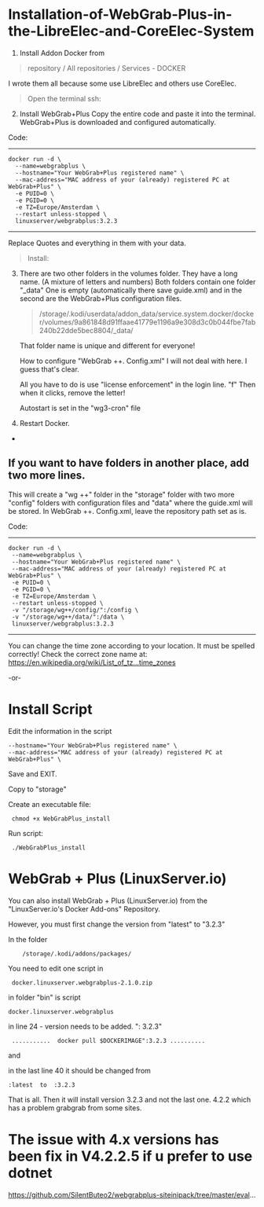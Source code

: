 # Installation-of-WebGrab-Plus-in-the-LibreElec-and-CoreElec-System


1.  Install Addon Docker from 

>repository / All repositories / Services  -  DOCKER

I wrote them all because some use LibreElec and others use CoreElec.

   >Open the terminal ssh:

2.  Install WebGrab+Plus
Copy the entire code and paste it into the terminal. WebGrab+Plus is downloaded and configured automatically.
 
Code:

-----------------------------------------------------------------------------------------------------------------------------------------------

    docker run -d \
      --name=webgrabplus \
      --hostname="Your WebGrab+Plus registered name" \
      --mac-address="MAC address of your (already) registered PC at WebGrab+Plus" \
      -e PUID=0 \
      -e PGID=0 \
      -e TZ=Europe/Amsterdam \
      --restart unless-stopped \
      linuxserver/webgrabplus:3.2.3

 ---------------------------------------------------------------------------------------------------------------------------------------------- 
  
   Replace Quotes and everything in them with your data.

>Install:

3.  There are two other folders in the volumes folder. They have a long name. (A mixture of letters and numbers) 
    Both folders contain one folder  "_data"
    One is empty (automatically there save guide.xml) and in the second are the WebGrab+Plus configuration files.

    >/storage/.kodi/userdata/addon_data/service.system.docker/docker/volumes/9a861848d91ffaae41779e1196a9e308d3c0b044fbe7fab240b22dde5bec8804/_data/
    
    That folder name is unique and different for everyone!

    How to configure "WebGrab ++. Config.xml" I will not deal with here. I guess that's clear. 

    All you have to do is use "license enforcement" in the login line. "f" Then when it clicks, remove the letter!

    Autostart is set in the "wg3-cron" file

4.  Restart Docker.



-
If you want to have folders in another place, add two more lines.
-

This will create a "wg ++" folder in the "storage" folder with two more "config" folders with configuration files and "data" where the guide.xml will be stored. In WebGrab ++. Config.xml, leave the repository path set as is.

Code:

-----------------------------------------------------------------------------------------------------------------------------------------------

    docker run -d \
     --name=webgrabplus \
     --hostname="Your WebGrab+Plus registered name" \
     --mac-address="MAC address of your (already) registered PC at WebGrab+Plus" \
     -e PUID=0 \
     -e PGID=0 \
     -e TZ=Europe/Amsterdam \
     --restart unless-stopped \
     -v "/storage/wg++/config/":/config \
     -v "/storage/wg++/data/":/data \
     linuxserver/webgrabplus:3.2.3
  
------------------------------------------------------------------------------------------------------------------------------------------------                    
You can change the time zone according to your location. It must be spelled correctly!
Check the correct zone name at:
https://en.wikipedia.org/wiki/List_of_tz...time_zones 


-or-

# Install Script

Edit the information in the script

    --hostname="Your WebGrab+Plus registered name" \
    --mac-address="MAC address of your (already) registered PC at WebGrab+Plus" \
 
Save and EXIT.
 
Copy to "storage" 

Create an executable file:
     
     chmod +x WebGrabPlus_install
     
   Run script:
     
     ./WebGrabPlus_install

# WebGrab + Plus (LinuxServer.io)

You can also install WebGrab + Plus (LinuxServer.io) from the "LinuxServer.io's Docker Add-ons" Repository.

However, you must first change the version from "latest" to "3.2.3"

In the folder

        /storage/.kodi/addons/packages/

You need to edit one script in

     docker.linuxserver.webgrabplus-2.1.0.zip

in folder "bin" is script 

    docker.linuxserver.webgrabplus

in line 24 - version needs to be added. ": 3.2.3" 

     ...........  docker pull $DOCKERIMAGE":3.2.3 ..........

and

in the last line 40 it should be changed from 

    :latest  to  :3.2.3 

That is all. Then it will install version 3.2.3 and not the last one. 4.2.2 which has a problem grabgrab from some sites.


# The issue with 4.x versions has been fix in V4.2.2.5 if u prefer to use dotnet


https://github.com/SilentButeo2/webgrabplus-siteinipack/tree/master/eval...

